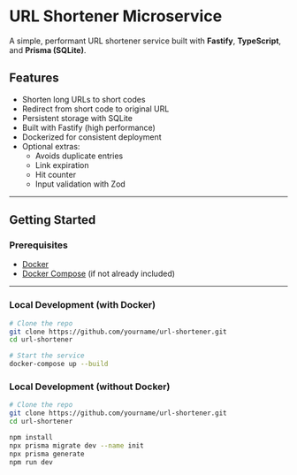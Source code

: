 # URL Shortener Microservice

A simple, performant URL shortener service built with **Fastify**, **TypeScript**, and **Prisma (SQLite)**.

## Features

- Shorten long URLs to short codes
- Redirect from short code to original URL
- Persistent storage with SQLite
- Built with Fastify (high performance)
- Dockerized for consistent deployment
- Optional extras:
    - Avoids duplicate entries
    - Link expiration
    - Hit counter
    - Input validation with Zod

---

## Getting Started

### Prerequisites

- [Docker](https://www.docker.com/)
- [Docker Compose](https://docs.docker.com/compose/) (if not already included)

---

### Local Development (with Docker)

```bash
# Clone the repo
git clone https://github.com/yourname/url-shortener.git
cd url-shortener

# Start the service
docker-compose up --build
```

### Local Development (without Docker)

```bash
# Clone the repo
git clone https://github.com/yourname/url-shortener.git
cd url-shortener

npm install
npx prisma migrate dev --name init
npx prisma generate
npm run dev
```
